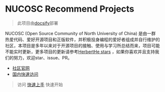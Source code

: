 # NUCOSC Recommend Projects

> 此项目由[docsify](https://docsify.js.org/#/)部署

NUCOSC (Open Source Community of North University of China) 是由一群热爱代码、爱好开源项目和正版软件，并积极投身编程的爱好者组成并自行维护的社区，本项目是多年以来对于开源项目的接触、使用与学习所总结而来，项目可能不能实时更新，更多项目的更新请参考[HerbertHe stars](https://github.com/HerbertHe?tab=stars) ，如果你喜欢并且支持我们的努力，欢迎star、issue、PR。

* [社区官网](https://www.nucosc.com)
* [国内快速访问](http://zh.nucosc.com)

> 访问 [快速上手](guide) 快速开始
